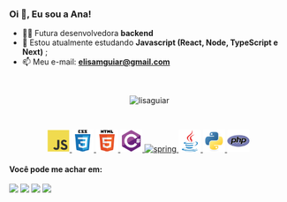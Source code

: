 <h3>Oi 👋, Eu sou a Ana!</h3>

- 👨‍💻 Futura desenvolvedora **backend**
- 🌱 Estou atualmente estudando **Javascript (React, Node, TypeScript e Next)** ;
- 📫 Meu e-mail: **elisamguiar@gmail.com**


<br>

<div align="center">
  <p>&nbsp;<img align="center" src="https://github-readme-stats.vercel.app/api?username=lisaguiar&show_icons=true&locale=pt-br" alt="lisaguiar" /></p>
</div>

<br>


<div>
  <p align="center"> 
    <a href="https://developer.mozilla.org/en-US/docs/Web/JavaScript" target="_blank" rel="noreferrer"> <img src="https://raw.githubusercontent.com/devicons/devicon/master/icons/javascript/javascript-original.svg" alt="javascript" width="40" height="40"/> </a> 
    <a href="https://www.w3schools.com/css/" target="_blank" rel="noreferrer"> <img src="https://raw.githubusercontent.com/devicons/devicon/master/icons/css3/css3-original-wordmark.svg" alt="css3" width="40" height="40"/> </a> 
    <a href="https://www.w3.org/html/" target="_blank" rel="noreferrer"> <img src="https://raw.githubusercontent.com/devicons/devicon/master/icons/html5/html5-original-wordmark.svg" alt="html5" width="40" height="40"/> </a> 
    <a href="https://www.w3schools.com/cs/" target="_blank" rel="noreferrer"> <img src="https://raw.githubusercontent.com/devicons/devicon/master/icons/csharp/csharp-original.svg" alt="csharp" width="40" height="40"/> </a> 
    <a href="https://spring.io/" target="_blank" rel="noreferrer"> <img src="https://www.vectorlogo.zone/logos/springio/springio-icon.svg" alt="spring" width="40" height="40"/> </a>
    <a href="https://www.java.com" target="_blank" rel="noreferrer"> <img src="https://raw.githubusercontent.com/devicons/devicon/master/icons/java/java-original.svg" alt="java" width="40" height="40"/> </a> 
    <a href="https://www.python.org" target="_blank" rel="noreferrer"> <img src="https://raw.githubusercontent.com/devicons/devicon/master/icons/python/python-original.svg" alt="python" width="40" height="40"/> </a> 
    <a href="https://www.php.net" target="_blank" rel="noreferrer"> <img src="https://raw.githubusercontent.com/devicons/devicon/master/icons/php/php-original.svg" alt="php" width="40" height="40"/> </a> 
  </p>
</div>

<div>
  <h4 align="left">Você pode me achar em:</h4>
  <a href="mailto:elisamguiar@gmail.com" target="_blank"><img src="https://img.shields.io/badge/-Gmail-D14836?style=for-the-badge&logo=gmail&logoColor=white" target="_blank"></a>
  <a href="https://www.linkedin.com/in/ana-elisa-aguiar" target="_blank"><img src="https://img.shields.io/badge/-LinkedIn-%23007785?style=for-the-badge&logo=linkedin&logoColor=white" target="_blank"></a>
  <a href="discordapp.com/users/650733995486871583" target="_blank"><img src="https://img.shields.io/badge/-Discord-8b89cc?style=for-the-badge&logo=discord&logoColor=white" target="_blank"></a>
  <a href="https://replit.com/@lisaguiar" target="_blank"><img src="https://img.shields.io/badge/-Replit-FF8D85?style=for-the-badge&logo=replit&logoColor=white" target="_blank"></a>
</div>
